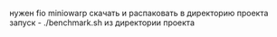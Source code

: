 нужен fio
miniowarp скачать и распаковать в директорию проекта
запуск - ./benchmark.sh из директории проекта

